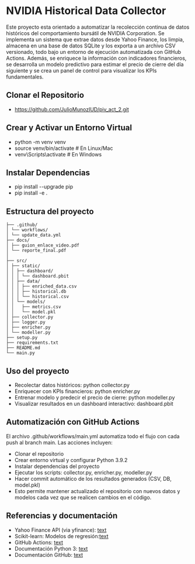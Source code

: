 # NVIDIA Historical Data Collector

Este proyecto esta orientado a automatizar la recolección continua de datos históricos del comportamiento bursátil de NVIDIA Corporation. Se implementa un sistema que extrae datos desde Yahoo Finance, los limpia, almacena en una base de datos SQLite y los exporta a un archivo CSV versionado, todo bajo un entorno de ejecución automatizada con GitHub Actions. Además, se enriquece la información con indicadores financieros, se desarrolla un modelo predictivo para estimar el precio de cierre del día siguiente y se crea un panel de control para visualizar los KPIs fundamentales.

## Clonar el Repositorio

* https://github.com/JulioMunozIUD/piv_act_2.git

## Crear y Activar un Entorno Virtual

* python -m venv venv
* source venv/bin/activate  # En Linux/Mac
* venv\Scripts\activate     # En Windows

## Instalar Dependencias

* pip install --upgrade pip
* pip install -e .

## Estructura del proyecto
```
├── .github/
│ └── workflows/
│ └── update_data.yml
├── docs/
│ ├── guion_enlace_video.pdf
│ └── reporte_final.pdf
│
├── src/
│ ├── static/
│ │ ├── dashboard/
│ │ │ └── dashboard.pbit
│ │ ├── data/
│ │ │ ├── enriched_data.csv
│ │ │ ├── historical.db
│ │ │ └── historical.csv
│ │ └── models/
│ │   ├── metrics.csv
│ │   └── model.pkl
│ ├── collector.py
│ ├── logger.py
│ ├── enricher.py
│ └── modeller.py
├── setup.py
├── requirements.txt
├── README.md
└── main.py

```
## Uso del proyecto

* Recolectar datos históricos: python collector.py 
* Enriquecer con KPIs financieros: python enricher.py
* Entrenar modelo y predecir el precio de cierre: python modeller.py
* Visualizar resultados en un dashboard interactivo: dashboard.pbit

## Automatización con GitHub Actions

El archivo .github/workflows/main.yml automatiza todo el flujo con cada push al branch main. Las acciones incluyen:

* Clonar el repositorio
* Crear entorno virtual y configurar Python 3.9.2
* Instalar dependencias del proyecto
* Ejecutar los scripts: collector.py, enricher.py, modeller.py
* Hacer commit automático de los resultados generados (CSV, DB, model.pkl)
* Esto permite mantener actualizado el repositorio con nuevos datos y modelos cada vez que se realicen cambios en el código.

## Referencias y documentación

* Yahoo Finance API (via yfinance): [text](https://github.com/ranaroussi/yfinance)
* Scikit-learn: Modelos de regresión:[text](https://scikit-learn.org/stable/supervised_learning.html)
* GitHub Actions: [text](https://docs.github.com/en/actions)
* Documentación Python 3: [text](https://docs.python.org/3)
* Documentación GitHub: [text](https://docs.github.com/)